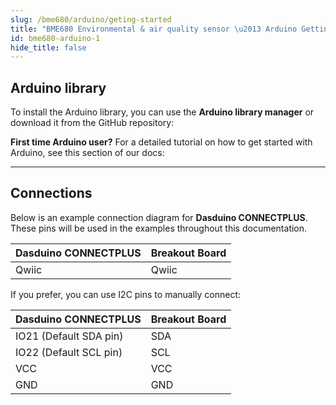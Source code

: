 ```yaml
---
slug: /bme680/arduino/geting-started
title: "BME680 Environmental & air quality sensor \u2013 Arduino Getting Started"
id: bme680-arduino-1
hide_title: false
---
```

## Arduino library

To install the Arduino library, you can use the **Arduino library manager** or download it from the GitHub repository:
<QuickLink  
  title="BME280 and BME680 EasyC Arduino library"  
  description="BME280 and BME680 Arduino library by Soldered"  
  url="https://github.com/SolderedElectronics/Soldered-BME280-BME680-Gas-Sensor-Arduino-Library"  
/>  


<InfoBox>

**First time Arduino user?** For a detailed tutorial on how to get started with Arduino, see this section of our docs:

<QuickLink  
  title="Getting started with Arduino"  
  description="A full, comprehensive tutorial on how to fully set up and upload code for the first time on an Arduino board, from scratch!"  
  url="/documentation/arduino/quick-start-guide"  
/>  

</InfoBox>

---

## Connections

Below is an example connection diagram for **Dasduino CONNECTPLUS**. These pins will be used in the examples throughout this documentation.

| **Dasduino CONNECTPLUS** | **Breakout Board** |
| ------------------------ | ------------------ |
| Qwiic                    | Qwiic              |

<InfoBox>

If you prefer, you can use I2C pins to manually connect:

| **Dasduino CONNECTPLUS** | **Breakout Board** |
| ------------------------ | ------------------ |
| IO21 (Default SDA pin)   | SDA                |
| IO22 (Default SCL pin)   | SCL                |
| VCC                      | VCC                |
| GND                      | GND                |

</InfoBox>